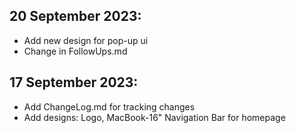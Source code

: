 ## 20 September 2023:

- Add new design for pop-up ui
- Change in FollowUps.md

## 17 September 2023:

- Add ChangeLog.md for tracking changes
- Add designs: Logo, MacBook-16" Navigation Bar for homepage
